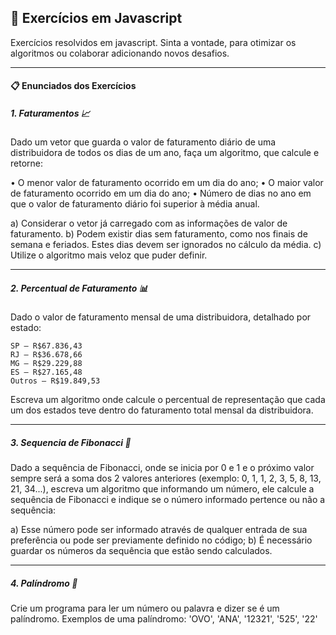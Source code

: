 ## 📝 Exercícios em Javascript
Exercícios resolvidos em javascript. Sinta a vontade, para otimizar os algoritmos ou colaborar adicionando novos desafios.

---
#### 📋 Enunciados dos Exercícios
##### 1. Faturamentos 📈
Dado um vetor que guarda o valor de faturamento diário de uma distribuidora de todos os dias de um ano, faça um algoritmo, que calcule e retorne:

• O menor valor de faturamento ocorrido em um dia do ano;
• O maior valor de faturamento ocorrido em um dia do ano;
• Número de dias no ano em que o valor de faturamento diário foi superior à média anual.

a) Considerar o vetor já carregado com as informações de valor de faturamento.
b) Podem existir dias sem faturamento, como nos finais de semana e feriados. Estes dias devem ser ignorados no cálculo da média.
c) Utilize o algoritmo mais veloz que puder definir.

---
##### 2. Percentual de Faturamento 📊
Dado o valor de faturamento mensal de uma distribuidora, detalhado por estado:
```
SP – R$67.836,43
RJ – R$36.678,66
MG – R$29.229,88
ES – R$27.165,48
Outros – R$19.849,53
```
Escreva um algoritmo onde calcule o percentual de representação que cada um dos estados teve dentro do faturamento total mensal da distribuidora.

---
##### 3. Sequencia de Fibonacci :shell:
Dado a sequência de Fibonacci, onde se inicia por 0 e 1 e o próximo valor sempre será a soma dos 2 valores anteriores (exemplo: 0, 1, 1, 2, 3, 5, 8, 13, 21, 34...), escreva um algoritmo que informando um número, ele calcule a sequência de Fibonacci e indique se o número informado pertence ou não a sequência:

a) Esse número pode ser informado através de qualquer entrada de sua preferência ou pode ser previamente definido no código;
b) É necessário guardar os números da sequência que estão sendo calculados.

---
##### 4. Palíndromo :egg:
Crie um programa para ler um número ou palavra e dizer se é um palíndromo.
Exemplos de uma palíndromo: 'OVO', 'ANA', '12321', '525', '22'